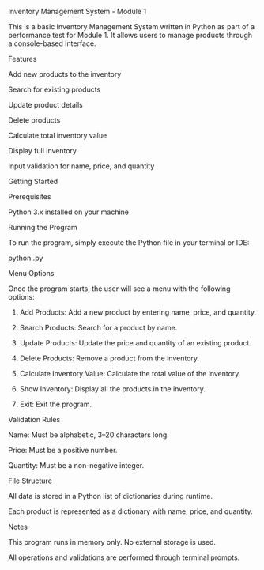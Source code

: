 Inventory Management System - Module 1

This is a basic Inventory Management System written in Python as part of a performance test for Module 1. It allows users to manage products through a console-based interface.

Features

Add new products to the inventory

Search for existing products

Update product details

Delete products

Calculate total inventory value

Display full inventory

Input validation for name, price, and quantity


Getting Started

Prerequisites

Python 3.x installed on your machine


Running the Program

To run the program, simply execute the Python file in your terminal or IDE:

python <filename>.py

Menu Options

Once the program starts, the user will see a menu with the following options:

1. Add Products: Add a new product by entering name, price, and quantity.


2. Search Products: Search for a product by name.


3. Update Products: Update the price and quantity of an existing product.


4. Delete Products: Remove a product from the inventory.


5. Calculate Inventory Value: Calculate the total value of the inventory.


6. Show Inventory: Display all the products in the inventory.


7. Exit: Exit the program.



Validation Rules

Name: Must be alphabetic, 3–20 characters long.

Price: Must be a positive number.

Quantity: Must be a non-negative integer.


File Structure

All data is stored in a Python list of dictionaries during runtime.

Each product is represented as a dictionary with name, price, and quantity.


Notes

This program runs in memory only. No external storage is used.

All operations and validations are performed through terminal prompts.
